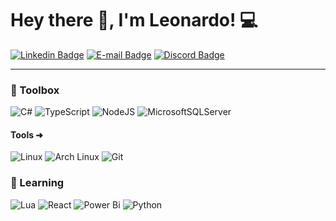 # Hey there 👋, I'm Leonardo! 💻

[![Linkedin Badge](https://img.shields.io/badge/Leonardo%20Gutierrez-0077B5?style=for-the-badge&logo=linkedin&logoColor=white)](https://www.linkedin.com/in/)
[![E-mail Badge](https://custom-icon-badges.demolab.com/badge/Contato-0078D4?style=for-the-badge&logo=mail&logoColor=white)](mailto:leeo12322@hotmail.com)
[![Discord Badge](https://custom-icon-badges.demolab.com/badge/-L30Gt-7289da?style=for-the-badge&logo=Discord&logoColor=white)](https://discord.com)

<!--
- 🔭 I’m currently working on ...
- 🌱 I’m currently learning ... 
-->



---


### 🧰 Toolbox

![C#](https://img.shields.io/badge/c%23-%234B275F.svg?style=for-the-badge&logo=c-sharp&logoColor=white)
![TypeScript](https://img.shields.io/badge/typescript-%23007ACC.svg?style=for-the-badge&logo=typescript&logoColor=white)
![NodeJS](https://img.shields.io/badge/node.js-6DA55F?style=for-the-badge&logo=node.js&logoColor=white)
![MicrosoftSQLServer](https://img.shields.io/badge/SQL%20Server-CC2927?style=for-the-badge&logo=microsoft%20sql%20server&logoColor=white)
<br />

#### Tools ➜
![Linux](https://img.shields.io/badge/Linux-FCC624?style=for-the-badge&logo=linux&logoColor=black)
![Arch Linux](https://img.shields.io/badge/Arch_Linux-1793D1?style=for-the-badge&logo=arch-linux&logoColor=white)
![Git](https://img.shields.io/badge/GIT-E44C30?style=for-the-badge&logo=git&logoColor=white)

### 🌱 Learning
![Lua](https://img.shields.io/badge/Lua-2C2D72?style=for-the-badge&logo=lua&logoColor=white)
![React](https://img.shields.io/badge/React-20232A?style=for-the-badge&logo=react&logoColor=61DAFB)
![Power Bi](https://img.shields.io/badge/power_bi-F2C811?style=for-the-badge&logo=powerbi&logoColor=black)
![Python](https://img.shields.io/badge/Python-14354C?style=for-the-badge&logo=python&logoColor=white)

<!--
#
<div>
<img align="left" alt="" width="40px" height="40px" style="padding-right:10px" src="https://cdn.jsdelivr.net/gh/devicons/devicon/icons/csharp/csharp-original.svg"/>
<img align="left" alt="" width="40px" height="40px" style="padding-right:10px" src="https://cdn.jsdelivr.net/gh/devicons/devicon/icons/lua/lua-plain.svg" />
<img align="left" alt="" width="40px" height="40px" style="padding-right:10px" src="https://cdn.jsdelivr.net/gh/devicons/devicon/icons/typescript/typescript-original.svg"/>
<img align="left" alt="" width="40px" height="40px" style="padding-right:10px" src="https://cdn.jsdelivr.net/gh/devicons/devicon/icons/angularjs/angularjs-original.svg"/>
<img align="left" alt="" width="40px" height="40px" style="padding-right:10px" src="https://cdn.jsdelivr.net/gh/devicons/devicon/icons/microsoftsqlserver/microsoftsqlserver-plain.svg"/>
<img align="left" alt="" width="40px" height="40px" style="padding-right:10px" src="https://cdn.jsdelivr.net/gh/devicons/devicon/icons/python/python-original.svg"/>
</div>

<br />
[![Anurag's GitHub stats](https://github-readme-stats.vercel.app/api?username=L30Gt)](https://github.com/anuraghazra/github-readme-stats)
-->
